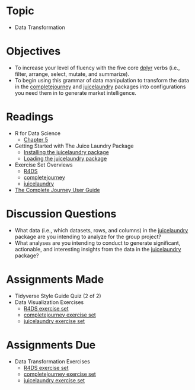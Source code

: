 # Topic

* Data Transformation

# Objectives

* To increase your level of fluency with the five core [dplyr] verbs (i.e.,
filter, arrange, select, mutate, and summarize).
* To begin using this grammar of data manipulation to transform the data in the
[completejourney] and [juicelaundry] packages into configurations you need them
in to generate market intelligence.

# Readings

* R for Data Science
   + [Chapter 5]
* Getting Started with The Juice Laundry Package
   + [Installing the juicelaundry package]
   + [Loading the juicelaundry package]
* Exercise Set Overviews
   + [R4DS][r4ds exercises README]
   + [completejourney][completejourney exercises README]
   + [juicelaundry][juicelaundry exercises README]
* [The Complete Journey User Guide]

# Discussion Questions

* What data (i.e., which datasets, rows, and columns) in the [juicelaundry]
package are you intending to analyze for the group project?
* What analyses are you intending to conduct to generate significant,
actionable, and interesting insights from the data in the [juicelaundry]
package?

# Assignments Made

* Tidyverse Style Guide Quiz (2 of 2)
* Data Visualization Exercises
   + [R4DS exercise set][r4ds data viz exercises]
   + [completejourney exercise set][completejourney data viz exercises]
   + [juicelaundry exercise set][juicelaundry data viz exercises]

# Assignments Due

* Data Transformation Exercises
   + [R4DS exercise set][r4ds data tran exercises]
   + [completejourney exercise set][completejourney data tran exercises]
   + [juicelaundry exercise set][juicelaundry data tran exercises]

[chapter 5]:https://r4ds.had.co.nz/transform.html
[completejourney]: https://github.com/bradleyboehmke/completejourney#completejourney
[completejourney data tran exercises]: https://github.com/GCOM7140/completejourney-exercises/blob/master/exercises/01-data-transformation-exercises.md#data-transformation-exercises
[completejourney data viz exercises]: https://github.com/GCOM7140/completejourney-exercises/blob/master/exercises/02-data-visualization-exercises.md#data-visualization-exercises
[completejourney exercises README]: https://github.com/GCOM7140/completejourney-exercises#completejourney-exercises
[dplyr]: https://dplyr.tidyverse.org/#cheatsheet
[installing the juicelaundry package]: http://www.kaltura.com/index.php/extwidget/preview/partner_id/771032/uiconf_id/33659001/entry_id/0_p79vf1l6/embed/auto?&flashvars%5bstreamerType%5d=auto
[juicelaundry]: https://github.com/GCOM7140/juicelaundry#juicelaundry
[juicelaundry data tran exercises]: https://github.com/GCOM7140/juicelaundry-exercises/blob/master/exercises/01-data-transformation-exercises.md#data-transformation-exercises
[juicelaundry data viz exercises]: https://github.com/GCOM7140/juicelaundry-exercises/blob/master/exercises/02-data-visualization-exercises.md#data-visualization-exercises
[juicelaundry exercises README]: https://github.com/GCOM7140/juicelaundry-exercises#juicelaundry-exercises
[loading the juicelaundry package]: http://www.kaltura.com/index.php/extwidget/preview/partner_id/771032/uiconf_id/33659001/entry_id/0_eos6j0wa/embed/auto?&flashvars%5bstreamerType%5d=auto
[r4ds exercises README]: https://github.com/GCOM7140/r4ds-exercises#r4ds-exercises
[r4ds data tran exercises]: https://github.com/GCOM7140/r4ds-exercises/blob/master/exercises/01-data-transformation-exercises.md#data-transformation-exercises
[r4ds data viz exercises]: https://github.com/GCOM7140/r4ds-exercises/blob/master/exercises/02-data-visualization-exercises.md#data-visualization-exercises
[The Complete Journey User Guide]: https://bradleyboehmke.github.io/completejourney/articles/completejourney.html
